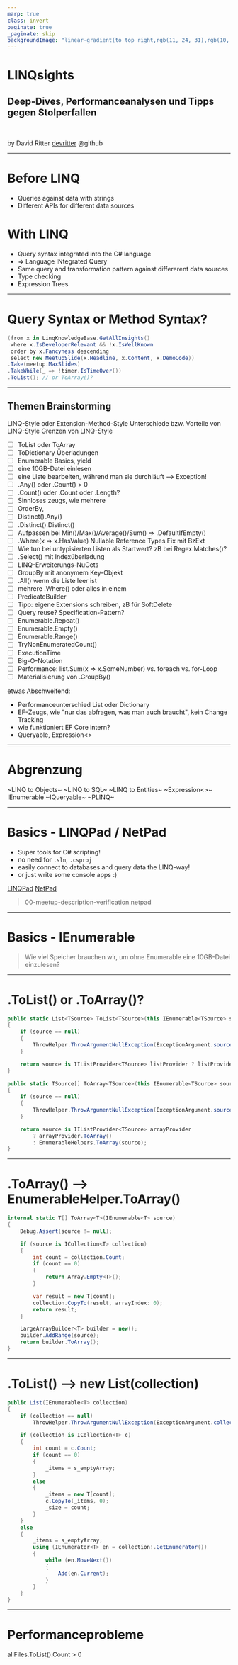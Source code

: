 ```yaml
---
marp: true
class: invert
paginate: true
_paginate: skip
backgroundImage: "linear-gradient(to top right,rgb(11, 24, 31),rgb(10, 93, 138))"
---
```


# <!--fit-->LINQsights
## Deep-Dives, Performanceanalysen und Tipps gegen Stolperfallen

<br/>

by David Ritter 
[devritter](https://www.github.com/devritter) @github

---

# Before LINQ

* Queries against data with strings
* Different APIs for different data sources

# With LINQ

* Query syntax integrated into the C# language
* => Language INtegrated Query
* Same query and transformation pattern against differerent data sources
* Type checking
* Expression Trees

---

# Query Syntax or Method Syntax?

```csharp
(from x in LinqKnowledgeBase.GetAllInsights()
 where x.IsDeveloperRelevant && !x.IsWellKnown
 order by x.Fancyness descending
 select new MeetupSlide(x.Headline, x.Content, x.DemoCode))
.Take(meetup.MaxSlides)
.TakeWhile(_ => !timer.IsTimeOver())
.ToList(); // or ToArray()?
```

<!-- Wer nimmt die "language embedded syntax", wer "Method / Extension method syntax"? -->

---

## Themen Brainstorming

LINQ-Style oder Extension-Method-Style
Unterschiede bzw. Vorteile von LINQ-Style
Grenzen von LINQ-Style

- [ ] ToList oder ToArray
- [ ] ToDictionary Überladungen
- [ ] Enumerable Basics, yield
- [ ] eine 10GB-Datei einlesen
- [ ] eine Liste bearbeiten, während man sie durchläuft --> Exception!
- [ ] .Any() oder .Count() > 0
- [ ] .Count() oder .Count oder .Length?
- [ ] Sinnloses zeugs, wie mehrere 
- [ ] OrderBy, 
- [ ] Distinct().Any()
- [ ] .Distinct().Distinct()
- [ ] Aufpassen bei Min()/Max()/Average()/Sum() => .DefaultIfEmpty()
- [ ] .Where(x => x.HasValue) Nullable Reference Types Fix mit BzExt
- [ ] Wie tun bei untypisierten Listen als Startwert? zB bei Regex.Matches()?
- [ ] .Select() mit Indexüberladung
- [ ] LINQ-Erweiterungs-NuGets
- [ ] GroupBy mit anonymem Key-Objekt
- [ ] .All() wenn die Liste leer ist
- [ ] mehrere .Where() oder alles in einem
- [ ] PredicateBuilder
- [ ] Tipp: eigene Extensions schreiben, zB für SoftDelete
- [ ] Query reuse? Specification-Pattern?
- [ ] Enumerable.Repeat()
- [ ] Enumerable.Empty<T>()
- [ ] Enumerable.Range()
- [ ] TryNonEnumeratedCount()
- [ ] ExecutionTime
- [ ] Big-O-Notation
- [ ] Performance: list.Sum(x => x.SomeNumber) vs. foreach vs. for-Loop
- [ ] Materialisierung von .GroupBy()

etwas Abschweifend:
- Performanceunterschied List oder Dictionary
- EF-Zeugs, wie "nur das abfragen, was man auch braucht", kein Change Tracking
- wie funktioniert EF Core intern?
- Queryable, Expression<>


---

# Abgrenzung

~LINQ to Objects~
~LINQ to SQL~
~LINQ to Entities~
~Expression<>~
IEnumerable
~IQueryable~
~PLINQ~

---

# Basics - LINQPad / NetPad

* Super tools for C# scripting!
* no need for `.sln`, `.csproj`
* easily connect to databases and query data the LINQ-way!
* or just write some console apps :)

[LINQPad](https://www.linqpad.net)
[NetPad](https://github.com/tareqimbasher/NetPad)

> 00-meetup-description-verification.netpad

---

# Basics - IEnumerable

> Wie viel Speicher brauchen wir, um ohne Enumerable eine 10GB-Datei einzulesen?

---

# .ToList() or .ToArray()?

```csharp
public static List<TSource> ToList<TSource>(this IEnumerable<TSource> source)
{
	if (source == null)
	{
		ThrowHelper.ThrowArgumentNullException(ExceptionArgument.source);
	}

	return source is IIListProvider<TSource> listProvider ? listProvider.ToList() : new List<TSource>(source);
}
```

```csharp
public static TSource[] ToArray<TSource>(this IEnumerable<TSource> source)
{
	if (source == null)
	{
		ThrowHelper.ThrowArgumentNullException(ExceptionArgument.source);
	}

	return source is IIListProvider<TSource> arrayProvider
		? arrayProvider.ToArray()
		: EnumerableHelpers.ToArray(source);
}
```

---

# .ToArray() --> EnumerableHelper.ToArray()

```csharp
internal static T[] ToArray<T>(IEnumerable<T> source)
{
	Debug.Assert(source != null);

	if (source is ICollection<T> collection)
	{
		int count = collection.Count;
		if (count == 0)
		{
			return Array.Empty<T>();
		}

		var result = new T[count];
		collection.CopyTo(result, arrayIndex: 0);
		return result;
	}

	LargeArrayBuilder<T> builder = new();
	builder.AddRange(source);
	return builder.ToArray();
}
```

---

# .ToList() --> new List<T>(collection)

```csharp
public List(IEnumerable<T> collection)
{
	if (collection == null)
		ThrowHelper.ThrowArgumentNullException(ExceptionArgument.collection);

	if (collection is ICollection<T> c)
	{
		int count = c.Count;
		if (count == 0)
		{
			_items = s_emptyArray;
		}
		else
		{
			_items = new T[count];
			c.CopyTo(_items, 0);
			_size = count;
		}
	}
	else
	{
		_items = s_emptyArray;
		using (IEnumerator<T> en = collection!.GetEnumerator())
		{
			while (en.MoveNext())
			{
				Add(en.Current);
			}
		}
	}
}
```

---

# Performanceprobleme

allFiles.ToList().Count > 0

